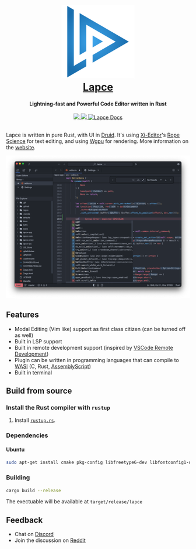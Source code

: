 <h1 align="center">
  <a href="https://lapce.dev" target="_blank">
  <img src="extra/images/logo.png" width=200 height=200/><br>
  Lapce
  </a>
</h1>

<h4 align="center">Lightning-fast and Powerful Code Editor written in Rust</h4>

<div align="center">
  <a href="https://discord.gg/n8tGJ6Rn6D" target="_blank">
    <img src="https://img.shields.io/discord/946858761413328946?logo=discord" />
  </a>
  <a href="https://matrix.to/#/#lapce-editor:matrix.org" target="_blank">
    <img src="https://img.shields.io/matrix/lapce-editor:matrix.org?color=turquoise&label=Matrix&logo=Matrix" />
  </a>
  <a href="https://docs.lapce.dev" target="_blank">
      <img src="https://img.shields.io/static/v1?label=Docs&message=docs.lapce.dev&color=blue" alt="Lapce Docs">
  </a>
</div>
<br/>


Lapce is written in pure Rust, with UI in [Druid](https://github.com/linebender/druid). It's using [Xi-Editor](https://github.com/xi-editor/xi-editor)'s [Rope Science](https://xi-editor.io/docs/rope_science_00.html) for text editing, and using [Wgpu](https://github.com/gfx-rs/wgpu) for rendering. More information on the [website](https://lapce.dev).

![](https://github.com/lapce/lapce/blob/master/extra/images/screenshot.png?raw=true)

## Features

* Modal Editing (Vim like) support as first class citizen (can be turned off as well)
* Built in LSP support
* Built in remote development support (inspired by [VSCode Remote Development](https://code.visualstudio.com/docs/remote/remote-overview))
* Plugin can be written in programming languages that can compile to [WASI](https://wasi.dev/) (C, Rust, [AssemblyScript](https://www.assemblyscript.org/))
* Built in terminal

## Build from source

### Install the Rust compiler with `rustup`

1. Install [`rustup.rs`](https://rustup.rs/).

### Dependencies
#### Ubuntu
```sh
sudo apt-get install cmake pkg-config libfreetype6-dev libfontconfig1-dev libxcb-xfixes0-dev libxkbcommon-dev
```
### Building
```sh
cargo build --release
```
The exectuable will be available at `target/release/lapce`

## Feedback

* Chat on [Discord](https://discord.gg/n8tGJ6Rn6D)
* Join the discussion on [Reddit](https://www.reddit.com/r/lapce/)
